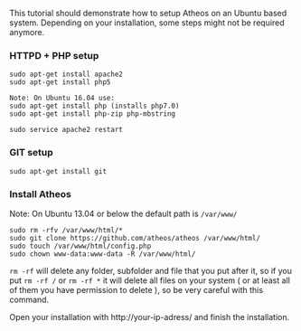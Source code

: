 This tutorial should demonstrate how to setup Atheos on an Ubuntu based system. Depending on your installation, some steps might not be required anymore. 

### HTTPD + PHP setup

    sudo apt-get install apache2
    sudo apt-get install php5
    
    Note: On Ubuntu 16.04 use:
    sudo apt-get install php (installs php7.0)
    sudo apt-get install php-zip php-mbstring

    sudo service apache2 restart
    
### GIT setup

    sudo apt-get install git

### Install Atheos

Note: On Ubuntu 13.04 or below the default path is ```/var/www/```

    sudo rm -rfv /var/www/html/*
    sudo git clone https://github.com/atheos/atheos /var/www/html/
    sudo touch /var/www/html/config.php
    sudo chown www-data:www-data -R /var/www/html/

```rm -rf``` will delete any folder, subfolder and file that you put after it, so if you put ```rm -rf /``` or ```rm -rf *``` it will delete all files on your system ( or at least all of them you have permission to delete ), so be very careful with this command.

Open your installation with http://your-ip-adress/ and finish the installation. 